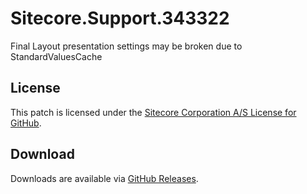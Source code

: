 # Sitecore.Support.343322
Final Layout presentation settings may be broken due to StandardValuesCache

## License  
This patch is licensed under the [Sitecore Corporation A/S License for GitHub](https://github.com/sitecoresupport/Sitecore.Support.343322/blob/master/LICENSE).  

## Download  
Downloads are available via [GitHub Releases](https://github.com/sitecoresupport/Sitecore.Support.343322/releases).  
